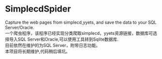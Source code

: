 SimplecdSpider
==============

Capture the web pages from simplecd,yyets, and save the data to your SQL Server/Oracle.<br/>
一个爬虫程序，该程序已经实现分类爬取simplecd，yyets资源链接，数据库可选择导入SQL Server和Oracle,可以使用工具转到Sqlite数据库.<br/>
目前依然在维护的为SQL Server，附带日志功能。<br/>
本项目将长期维护,代码稍后填坑。<br/>
